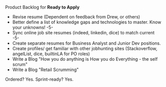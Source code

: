Product Backlog for __Ready to Apply__

- Revise resume (Dependent on feedback from Drew, or others)
- Better define a list of knowledge gaps and technologies to master. Know your unknowns! -5-
- Sync online job site resumes (indeed, linkedin, dice) to match current -5-
- Create separate resumes for Business Analyst and Junior Dev positions.
- Create profiles/ get familiar with other jobhunting sites (Stackoverflow, angelList, dice, builtinLA for PO roles)
- Write a Blog "How you do anything is How you do Everything - the self scrum"
- Write a Blog "Retail Scrumming"

Ordered? Yes.
Sprint-ready? Yes.
